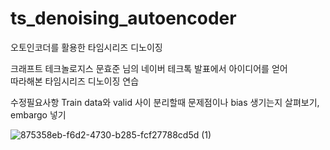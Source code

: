 # ts_denoising_autoencoder
오토인코더를 활용한 타임시리즈 디노이징

크래프트 테크놀로지스 문효준 님의 네이버 테크톡 발표에서 아이디어를 얻어 <br>
따라해본 타임시리즈 디노이징 연습

수정필요사항
Train data와 valid 사이 분리할때 문제점이나 bias 생기는지 살펴보기, embargo 넣기


![875358eb-f6d2-4730-b285-fcf27788cd5d (1)](https://user-images.githubusercontent.com/40931326/83939561-f87f5f80-a818-11ea-958d-0c4f7952f49f.png)
